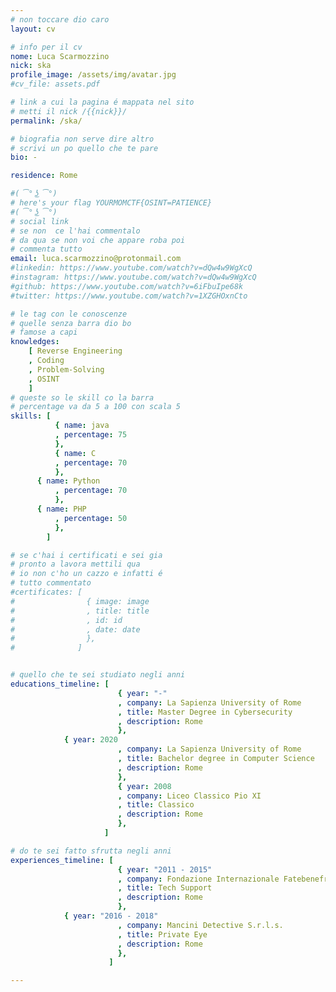 ```yaml
---
# non toccare dio caro
layout: cv

# info per il cv 
nome: Luca Scarmozzino
nick: ska
profile_image: /assets/img/avatar.jpg
#cv_file: assets.pdf

# link a cui la pagina é mappata nel sito
# metti il nick /{{nick}}/
permalink: /ska/

# biografia non serve dire altro
# scrivi un po quello che te pare
bio: -

residence: Rome

#( ͡° ͜ʖ ͡°)
# here's your flag YOURMOMCTF{OSINT=PATIENCE}
#( ͡° ͜ʖ ͡°)
# social link
# se non  ce l'hai commentalo
# da qua se non voi che appare roba poi 
# commenta tutto
email: luca.scarmozzino@protonmail.com
#linkedin: https://www.youtube.com/watch?v=dQw4w9WgXcQ
#instagram: https://www.youtube.com/watch?v=dQw4w9WgXcQ
#github: https://www.youtube.com/watch?v=6iFbuIpe68k
#twitter: https://www.youtube.com/watch?v=1XZGHOxnCto

# le tag con le conoscenze
# quelle senza barra dio bo
# famose a capi
knowledges:
    [ Reverse Engineering
    , Coding
    , Problem-Solving
    , OSINT
    ]
# queste so le skill co la barra
# percentage va da 5 a 100 con scala 5
skills: [
          { name: java
          , percentage: 75 
          },
          { name: C
          , percentage: 70
          },
	  { name: Python
          , percentage: 70
          },
	  { name: PHP
          , percentage: 50
          },
        ]

# se c'hai i certificati e sei gia 
# pronto a lavora mettili qua
# io non c'ho un cazzo e infatti é 
# tutto commentato
#certificates: [
#                { image: image
#                , title: title
#                , id: id
#                , date: date
#                },
#              ]


# quello che te sei studiato negli anni
educations_timeline: [
                        { year: "-"
                        , company: La Sapienza University of Rome
                        , title: Master Degree in Cybersecurity
                        , description: Rome
                        },
			{ year: 2020
                        , company: La Sapienza University of Rome
                        , title: Bachelor degree in Computer Science
                        , description: Rome
                        },
                        { year: 2008
                        , company: Liceo Classico Pio XI
                        , title: Classico
                        , description: Rome
                        },			
                     ]

# do te sei fatto sfrutta negli anni
experiences_timeline: [
                        { year: "2011 - 2015"
                        , company: Fondazione Internazionale Fatebenefratelli
                        , title: Tech Support
                        , description: Rome
                        },
			{ year: "2016 - 2018"
                        , company: Mancini Detective S.r.l.s.
                        , title: Private Eye
                        , description: Rome
                        },
                      ]

---
```

